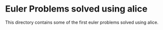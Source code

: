 # Euler Problems solved using alice
This directory contains some of the first euler problems solved using alice.
